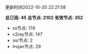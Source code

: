 更新时间2022-10-20 22:21:58

**总订阅: 45**
**总节点: 2102**
**有效节点: 352**
- ss节点: 174
- v2ray节点: 147
- ssr节点: 2
- trojan节点: 29
